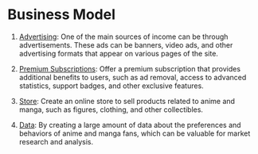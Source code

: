 # Business Model

1. [Advertising](#): One of the main sources of income can be through advertisements. These ads can be banners, video ads, and other advertising formats that appear on various pages of the site.

2. [Premium Subscriptions](#): Offer a premium subscription that provides additional benefits to users, such as ad removal, access to advanced statistics, support badges, and other exclusive features.

3. [Store](#): Create an online store to sell products related to anime and manga, such as figures, clothing, and other collectibles.

4. [Data](#): By creating a large amount of data about the preferences and behaviors of anime and manga fans, which can be valuable for market research and analysis.
